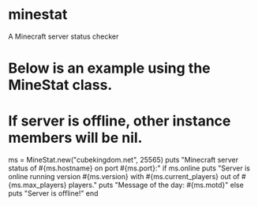 minestat
========

A Minecraft server status checker

# Below is an example using the MineStat class.
# If server is offline, other instance members will be nil.
ms = MineStat.new("cubekingdom.net", 25565)
puts "Minecraft server status of #{ms.hostname} on port #{ms.port}:"
if ms.online
  puts "Server is online running version #{ms.version} with #{ms.current_players} out of #{ms.max_players} players."
  puts "Message of the day: #{ms.motd}"
else
  puts "Server is offline!"
end
